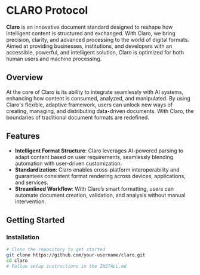 # CLARO Protocol

**Claro** is an innovative document standard designed to reshape how intelligent content is structured and exchanged. With Claro, we bring precision, clarity, and advanced processing to the world of digital formats. Aimed at providing businesses, institutions, and developers with an accessible, powerful, and intelligent solution, Claro is optimized for both human users and machine processing.

## Overview

At the core of Claro is its ability to integrate seamlessly with AI systems, enhancing how content is consumed, analyzed, and manipulated. By using Claro's flexible, adaptive framework, users can unlock new ways of creating, managing, and distributing data-driven documents. With Claro, the boundaries of traditional document formats are redefined.

## Features

- **Intelligent Format Structure**: Claro leverages AI-powered parsing to adapt content based on user requirements, seamlessly blending automation with user-driven customization.
- **Standardization**: Claro enables cross-platform interoperability and guarantees consistent format rendering across devices, applications, and services.
- **Streamlined Workflow**: With Claro’s smart formatting, users can automate document creation, validation, and analysis without manual intervention.

## Getting Started

### Installation

```bash
# Clone the repository to get started
git clone https://github.com/your-username/claro.git
cd claro
# Follow setup instructions in the INSTALL.md
